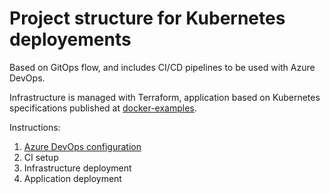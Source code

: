 # Project structure for Kubernetes deployements

Based on GitOps flow, and includes CI/CD pipelines to be used with Azure DevOps.

Infrastructure is managed with Terraform, application based on Kubernetes specifications published at [docker-examples](https://github.com/Sitecore/container-deployment).

Instructions:
1. [Azure DevOps configuration](docs/azuredevopssetup.md)
1. CI setup
1. Infrastructure deployment
1. Application deployment